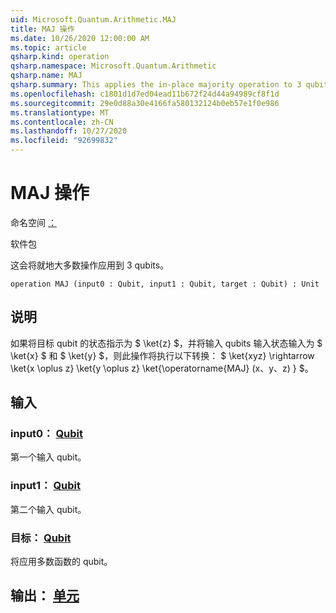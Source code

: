```yaml
---
uid: Microsoft.Quantum.Arithmetic.MAJ
title: MAJ 操作
ms.date: 10/26/2020 12:00:00 AM
ms.topic: article
qsharp.kind: operation
qsharp.namespace: Microsoft.Quantum.Arithmetic
qsharp.name: MAJ
qsharp.summary: This applies the in-place majority operation to 3 qubits.
ms.openlocfilehash: c1801d1d7ed04ead11b672f24d44a94989cf8f1d
ms.sourcegitcommit: 29e0d88a30e4166fa580132124b0eb57e1f0e986
ms.translationtype: MT
ms.contentlocale: zh-CN
ms.lasthandoff: 10/27/2020
ms.locfileid: "92699832"
---
```

# <a name="maj-operation"></a>MAJ 操作

命名空间 [：](xref:Microsoft.Quantum.Arithmetic)

软件包 [](https://nuget.org/packages/)


这会将就地大多数操作应用到 3 qubits。

```qsharp
operation MAJ (input0 : Qubit, input1 : Qubit, target : Qubit) : Unit
```


## <a name="description"></a>说明

如果将目标 qubit 的状态指示为 $ \ket{z} $，并将输入 qubits 输入状态输入为 $ \ket{x} $ 和 $ \ket{y} $，则此操作将执行以下转换： $ \ket{xyz} \rightarrow \ket{x \oplus z} \ket{y \oplus z} \ket{\operatorname{MAJ} (x、y、z) } $。

## <a name="input"></a>输入

### <a name="input0--qubit"></a>input0： [Qubit](xref:microsoft.quantum.lang-ref.qubit)

第一个输入 qubit。


### <a name="input1--qubit"></a>input1： [Qubit](xref:microsoft.quantum.lang-ref.qubit)

第二个输入 qubit。


### <a name="target--qubit"></a>目标： [Qubit](xref:microsoft.quantum.lang-ref.qubit)

将应用多数函数的 qubit。



## <a name="output--unit"></a>输出： [单元](xref:microsoft.quantum.lang-ref.unit)


